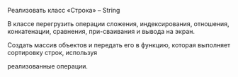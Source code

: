 Реализовать класс «Строка» – String

В классе перегрузить операции сложения, индексирования, отношения, конкатенации, сравнения, при-сваивания и вывода на экран.

Создать массив объектов и передать его в функцию, которая выполняет сортировку строк, используя

реализованные операции.
